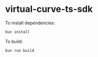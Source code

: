 # virtual-curve-ts-sdk

To install dependencies:

```bash
bun install
```

To build:

```bash
bun run build
```

